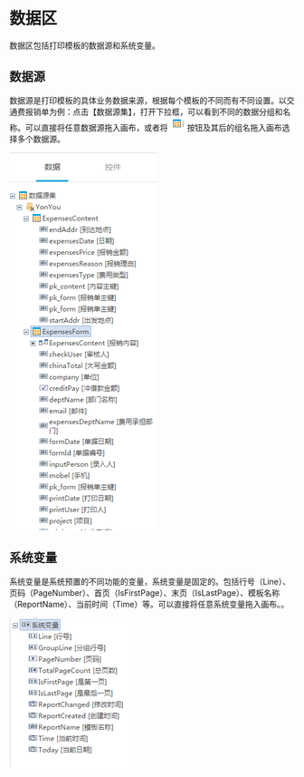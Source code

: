 # 数据区

数据区包括打印模板的数据源和系统变量。

## 数据源

数据源是打印模板的具体业务数据来源，根据每个模板的不同而有不同设置。以交通费报销单为例：点击【数据源集】，打开下拉框，可以看到不同的数据分组和名称。可以直接将任意数据源拖入画布，或者将 ![](/articles/print/3-/images/image28.png) 按钮及其后的组名拖入画布选择多个数据源。
 
![](/articles/print/3-/images/image29.png)

## 系统变量

系统变量是系统预置的不同功能的变量，系统变量是固定的。包括行号（Line）、页码（PageNumber）、首页（IsFirstPage）、末页（IsLastPage）、模板名称（ReportName）、当前时间（Time）等。可以直接将任意系统变量拖入画布。。 

![](/articles/print/3-/images/image30.png)




